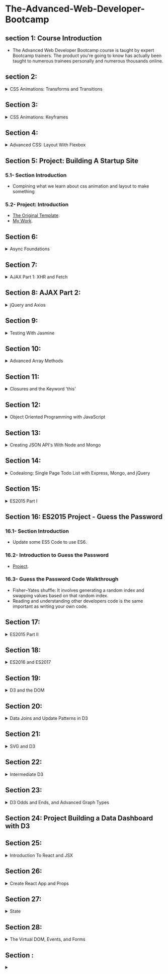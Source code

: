 # The-Advanced-Web-Developer-Bootcamp

## section 1: Course Introduction
- The Advanced Web Developer Bootcamp course is taught by expert Bootcamp trainers. The product you're going to know has actually been taught to numerous trainees personally and numerous thousands online.

## section 2:
<details>
  <summary>CSS Animations: Transforms and Transitions</summary>
  
  ### 2.1- Introduction To CSS Animations
  - Examples:
    - [species-in-pieces](http://species-in-pieces.com/#).
    - [waaark](https://waaark.com/).

  ### 2.2- Why Animations Matter
  - Getting things to move is easy, but planning how they should move is hard.
  ### 2.3- Intro To Pseudoclasses
  - [Pseudoclasses](https://developer.mozilla.org/en-US/docs/Web/CSS/Pseudo-classes).
  ### 2.4- Pseudo-Classes: Hover
  - Trigger by a user mousing over.
  - [Hover](https://developer.mozilla.org/en-US/docs/Web/CSS/:hover).
  ### 2.5- Pseudo-Classes: Focus
  - Triggers when an element receives focus.
  - Just for inputs.
  - [Focus](https://developer.mozilla.org/en-US/docs/Web/CSS/:focus).
  ### 2.6- Pseudo-Classes: Active
  - Triggers when an element is being activated by user.
  - By taping and hold on the element.
  - [ِActive](https://developer.mozilla.org/en-US/docs/Web/CSS/:active).
  ### 2.7- Quick Pseudoclasses Exercise
  - [Starter Code](https://codepen.io/Colt/pen/vJRddz?editors=1100).
  - [Quick Pseudoclasses Exercise](https://codepen.io/Mai_Abdulhamid/pen/YzGwwPJ?editors=1100).
  ### 2.8- Building An Animated Button
  - [Starter Code](https://codepen.io/Colt/pen/KqmRRz).
  - [Animated Button](https://codepen.io/Mai_Abdulhamid/pen/BaLjBBp).
  ### 2.9- Introduction to Transform
  - Transform: lets you move, warp, rotate and scale elements.
  - Syntax -> translate: function().
  - [MDN-Transform-Documentation](https://developer.mozilla.org/en-US/docs/Web/CSS/transform?v=control).
  ### 2.10- Transform: Translate
  - Move something around.
  - transform: translate( translateX, translateY ).
  - It usually happens when it's triggers. it's not usually happens when the page loads.
  - [Example](https://codepen.io/Colt/pen/GEmOjv?editors=1100).
  ### 2.11- Transform:Scale() and Transform-Origin
  - Alter the size of an element, increase the size or shrink down elements.
  - transform: scale(scaleX, scaleY).
  - Every aspect of the element scaled, like border , text, and so on.
  - [Transform-Origin](https://developer.mozilla.org/en-US/docs/Web/CSS/transform-origin): It takes the original origin which is the **middle** of the element, and scale it from there.
  - The default otigin is the center.
  ### 2.12- Transform: Rotate()
  - Rotate elements on the page.
  - transform: rotate(num deg).
  - if num is positive the rotation will be clockwise, if it negative the rotation will be counterclockwise.
  ```
    transform: rotate(45deg) scale(2px 3px); //To add more than one transform function.
  ```
  - [Angle Units](https://developer.mozilla.org/en-US/docs/Web/CSS/angle).
  ### 2.13- A Note on Vendor Prefixes
  - For the nonstandered properties that not all browsers implement.
  - [Vendor_Prefix MDN](https://developer.mozilla.org/en-US/docs/Glossary/Vendor_Prefix).
  - [Autoprefixer](https://autoprefixer.github.io/).

  ### 2.14- Transitions Basics
  - Transitions: Allows us to control animation speed when changing css properties.
  - Transitions Properties:
    - transition-delay
    - transition-duration
    - transition-property
    - transition-timing-function
  - [Transition MDN](https://developer.mozilla.org/en-US/docs/Web/CSS/transition).
  ### 2.15- Transition-Duration and Transition-Property
  - Transition-Duration: Specify how long should the transition last.
  - Transition-Property: Specify what properities should be transitioned.
  - [Example](https://codepen.io/Colt/pen/MoMNEw).
  ### 2.16- Transition-Timing-Function and Transition-Delay
  - Transition-Delay: Specify how long of a delay before the transition starts.
  - Transition-Timing-Function: what's the acceleration curve for the transition.
  - [Easings](https://easings.net/).
  - [Transition-Timing-Function](https://developer.mozilla.org/en-US/docs/Web/CSS/transition-timing-function).
  - [cubic-bezier](https://cubic-bezier.com).
  ### 2.17- Transition Shorthand
  - transition: property duration timing-function delay, 
                anotherProperty duration timing-function delay.
  - [Transition Shorthand MDN](https://developer.mozilla.org/en-US/docs/Web/CSS/transition).
  ### 2.18- CSS Animation Performance
  - What can be transitioned?
  - What should be transitioned?
  - [High-performance-animations](https://www.html5rocks.com/en/tutorials/speed/high-performance-animations/).
  ### 2.19- Building An Animated Gallery
  - [filter](https://developer.mozilla.org/en-US/docs/Web/CSS/filter). 
  - [Starter Code](https://codepen.io/Colt/pen/OjJbLo?editors=1100).
  - [Animated Gallery](https://codepen.io/Mai_Abdulhamid/pen/wvzMKZL?editors=1100).
  
</details>


## Section 3:
<details>
  <summary>CSS Animations: Keyframes</summary>
  
  ### 3.1- Introduction to Keyframes
  - Transitions allow us to animate a single state change.(Go from state A to state B).
  - Keyframes allow for much more complex multi-state animations.(Go from state A to state B to C to D ....etc.).
  - [@keyframes MDN](https://developer.mozilla.org/en-US/docs/Web/CSS/@keyframes).
  ### 3.2- Codealong: Animated Rainbow Flashing Text
  - step1 define keyframes.
  - step2 apply to the element.
  - [Ugly rainbowText Example :) ](https://codepen.io/Mai_Abdulhamid/pen/dypGXEe).
  ### 3.3- Other CSS Animation Properties
  - animation-iteration-count: Specifies how many times should it repeat.
  - animation-direction: Specifies whether an animation should play forward, backward, or alternate back and forth between playing the sequence forward and backward.
  - animation-fill-mode: Specifies how an animation should apply styles before and after the animation.
  - animation-play-state: Specifies whether the animation is palyed or paused.
  ### 3.4- Exercise: Rising and Setting Sun Animation
  - [Starter Code](https://codepen.io/Colt/pen/JyPWBE?editors=1100).
  ### 3.5- Exercise SOLUTION : Rising and Setting Sun Animation
  - [Sun Animation](https://codepen.io/Mai_Abdulhamid/pen/zYKrKyL?editors=1100).
  ### 3.6- CSS Animation Shorthand
  - [MDN](https://developer.mozilla.org/en-US/docs/Web/CSS/animation).
  ### 3.7- Building an Animated CSS Loading Icon
  - [Loading Icon](https://codepen.io/Mai_Abdulhamid/pen/oNzbWax).
  
</details>


## Section 4:
<details>
  <summary>Advanced CSS: Layout With Flexbox</summary>
  
  ### 4.1- Section Introduction
  - Building responsive pages with css.
  ### 4.2- Introduction To Flexbox
  - flexbox: It's a more efficient way to layout, align and distribute space among items in a container, even if their sizes is unknown.
  - flexbox container properties:
    - flex-direction
    - flex-wrap
    - justify-content
    - align-items
    - align-content
  - flexbox item properties:
    - order
    - flex
    - flex-grow
    - flex-shrink
    - justify-self
  - [A Complete Guide to Flexbox](https://css-tricks.com/snippets/css/a-guide-to-flexbox/).
  - [flexboxfroggy](http://flexboxfroggy.com/).
  ### 4.3- The Magic of Display: Flex
  - display: flex; -> this isn't a flexbox specific property, but by setting it to flex we setting the container to flex.
  - [Starter Code](https://codepen.io/Colt/pen/MvwVJe).
  ### 4.4- Important Flexbox Terminology
  - Some Terminologies :
  1. flex container -> the item which has the display: flex property.
  2. flex items ->  The elements inside flex container.
    - They behave different from the traditional items.
  3. Main Axis -> Goes from left to right(by default).
  4. Cross Axis -> perpendicular(goes from top to bottom).
  ### 4.5- Flex-Direction
  - Specifies how items are placed in the flex container, defines the **main axis** and its direction.
  - The default value is row.
  ### 4.6- Flex-Wrap
  - Specifies whether items are forced into a single line or can be wrapped into multiple lines.
  - The default value is nowrap.
  ### 4.7- Justify-Content
  - Specifies how space is distributed between items in flex container along the **Main Axis**.
  ### 4.8- Flexbox Sidebar Exercise
  - [Starter Code](https://codepen.io/Colt/pen/GvpNEE?editors=1100).
  ### 4.9- Flexbox Sidebar Exercise: SOLUTION
  - [SOLUTION](https://codepen.io/Mai_Abdulhamid/pen/oNzbJoa?editors=1100).
  ### 4.10- Align-Items
  - Specifies how space is distributed between **items** in flex container along the **Cross Axis**.
  - The default value is stretch.
  ### 4.11- Align-Content
  - Specifies how space is distributed between **Rows** in flex container along the **Cross Axis**.
  - The default value is stretch.
  ### 4.12- Building A Responsive Navbar CODEALONG
  - [Starter Code](https://codepen.io/Colt/pen/brVWXQ?editors=1100).
  - [Responsive Navbar CODEALONG](https://codepen.io/Mai_Abdulhamid/pen/PoGZgNg?editors=1100).
  ### 4.13- Align-Self
  - Allows you to override align-items on individual flex items.
  ### 4.14- Order
  - Specifies the order used to layout items in their flex container.
  - All items by default have order 0.
  - What matter is how items related to each others.
  ### 4.15- flex-basis
  - flex : Defines how a flex item will grow or shrink to fit the available space in a container.
  - flex is a shorhand to flex-grow, flex-shrink, flex-basis.
  - flex-basis: sort of like width but it isn't.
  - flex-basis: Specifies the ideal size of a flex item **before** it's placed into a flex container.
  - It's like width when you working with rows, and like height when you working with columns.
  - When a flex-basis is specified, the width of flex items is ignored.
  - [The Difference Between Width and Flex Basis](https://mastery.games/post/the-difference-between-width-and-flex-basis/).
  ### 4.16- flex-grow
  - Dictates how the **unused space** should be spread amongst flex items.
  - It's all about ratios.
  - [flex-grow article](https://css-tricks.com/flex-grow-is-weird/).
  ### 4.17- Flex-Shrink
  - Dictates how items should shrink when there isn't enough space in container.
  ### 4.18- Building a Polygon.com Widget
  - [Starer Code](https://codepen.io/Colt/pen/vJGJmV?editors=1100).
  - [Widget](https://codepen.io/Mai_Abdulhamid/pen/vYXLqjp?editors=1100).
  ### 4.19- Exercise: Holy Grail Layout
  - [Holy Grail wikibedia](https://en.wikipedia.org/wiki/Holy_grail_(web_design)).
  - [Starer Code](https://codepen.io/Colt/pen/mMPXEy?editors=1100).
  ### 4.20- Exercise: Holy Grail Layout SOLUTION
  - [SOLUTION](https://codepen.io/Mai_Abdulhamid/pen/qBabeWV?editors=1100).
  ### 4.21- Flexbox Browser Support
  - [Mixing Old and New for the Best Browser Support](https://css-tricks.com/using-flexbox/).
  
</details>


## Section 5: Project: Building A Startup Site
### 5.1- Section Introduction
- Compining what we learn about css animation and layout to make something
### 5.2- Project: Introduction
- [The Original Template](https://tutorialzine.com/2016/06/freebie-landing-page-template-with-flexbox).
- [My Work](https://github.com/MaiAbdulhamid/The-Advanced-Web-Developer-Bootcamp/tree/main/01%20Building%20A%20Startup%20Site).

## Section 6: 
<details>
  <summary>Async Foundations</summary>
  
  ### 6.1- Introduction
  - The goal is to build single page application using javascript.
  - [Understand definition of asynchronous event](https://stackoverflow.com/questions/4559032/easy-to-understand-definition-of-asynchronous-event).
  ### 6.2- Callback Functions
  - Callback Function: a function that is passed into another function as a parameter then invoked by that other function.
  - Higher Order Function: is a function that accept a callback as parameter.
  - What are callback function used for?
    - Advanced Array methods.
    - Browser Events.
    - Ajax requests.
    - React Development.
  - [Slides](http://webdev.slides.com/eschoppik/callbacks#/11).
  ### 6.3- Codealong: forEach
  - forEach: function that takes array and callback.
  - Implementation:
  ```
    function forEach(arr, callback){
      for(var i =0; i < arr.length; i++){
        callback(arr[i], i, arr)
      }
    }
    var strings = ["my", "name", "is", "mai"], 
        res = "";
    var callback = function(str, index, array){
      if(array.length -1 !== index){
        res += str + " ";
      }else{
        res += str + "!!"
      }
    }
    forEach(strings, callback)
    console.log(res)
  ```
  - [Slides](http://webdev.slides.com/eschoppik/mysql-99-108).
  ### 6.4- findIndex Exercise Intro
  - Returns the index of the first element in the array for which the callback returns a truthy value.  -1 is returned if the callback never returns a truthy value.
  - Similer to forEach but check for truthy value of callback.
  - [Slides](http://webdev.slides.com/eschoppik/mysql-99-108).
  ### 6.5- findIndex Solution
  - Implementation:
  ```
    function findIndex(arr, callback){
      for(var i =0; i < arr.length; i++){
        if(callback(arr[i], i, arr)){
          return i;
        }
      }
      return -1;
    }
    var numbers = [1, 2, 3, 4, 5, 6];
    function callback(num, index, array){
      return num % 2 === 0
    }
    console.log(findIndex(numbers, callback))
  ```
  ### 6.6- The Stack And The Heap
  - Stack is: 
    - An ordered data structure
    - Keeps track of function invocations
    - Part of the JavaScript runtime (you don't access it directly).
  - When main Function is called, javascript runtime takes it to stack.
  - If the function has callback function runtime add it to stack.
  - Once it done executed runtime takes it out of the stack(pop out).
  - Stack Frame -> has information of :
    - The function that was invoked
    - The parameters that were passed to the function
    - Current line number
  - Stack processed from top to bottom, we can't take things out of the middle because of function in the middle could be waiting for some result.
  - Heap: An area in memory where the your data is stored.
  - [Slides](http://webdev.slides.com/eschoppik/mysql-99-108-17).
  ### 6.7- The Stack: An Example
  - Every function invocation adds to the stack.
  - [Slides](http://webdev.slides.com/eschoppik/mysql-107-16-22).
  ### 6.8- setTimeout and setInterval
  - setTimeout: A function that asynchronously invokes a callback after a delay in milliseconds(Delay callback).
  - clearTimeout -> Cansling timeout.
  - setInterval: A function that continually invokes a callback after every X milliseconds, where X is provided to setInterval(Repeat callback).
  - clearInterval -> Cansling iterval.
  - [Slides](http://webdev.slides.com/eschoppik/mysql-99-108-17-23).
  - Hint: The returned timerId is a positive integer value which identifies the timer created by the call to setTimeout();
  ### 6.9- Exercise: countDown Function
  - Your goal is to Implement a function called countDown that accepts a time in seconds. The function will print the time remain to the console every second. Instead of printing 0, the function should print "Ring Ring Ring!!!".
  ### 6.10- countDown Exercise Solution
  ```
    function countDown(time){
      var count = setInterval(function(){
        time--;
            if(time > 0){
                console.log(time)
            }else{
              console.log("Ring Ring Ring!!!")
              clearInterval(count)
            }
      }, 1000)
    }
    countDown(2)
  ```
  ### 6.11- The Event Loop And The Queue
  - The Queue: An ordered list of functions waiting to be placed on the stack (First in first out).
  - The Event Loop: Functionality in the JavaScript runtime that checks the queue when the stack is empty, If the stack is empty, the front of the queue is placed in the stack.
  - untill the delay is == 0, it's not run immediatlery, it runs after the stack is empty.
  - callback placed into the queue.
  - Single Threaded: Code execution is linear.  Code that is running cannot be interrupted by something else going on in the program.
  - JavaScript is **Single Threaded**.
  - [Slides](http://webdev.slides.com/eschoppik/mysql-107-16-18).
  ### 6.12- Promise Basics
  - Promise: A promise is an object that represents a task that will be completed in the future.
  - promise.then(callback) -> when there is no error.
  - promise.catch(callback) -> when there is error.
  - [Slides](http://webdev.slides.com/eschoppik/mysql-99-108-17-19).
  ### 6.13- Promise Chaining
  - Disadvantages of Nested Callbacks:
    - The code is hard to read.
    - Logic is difficult to reason about.
    - The code is not modular.
  - The values return in the previous .then() callback will be passed into next .then() callback as a parameter.
  - [Slides](http://webdev.slides.com/eschoppik/mysql-107-16-18-24).
  
</details>

## Section 7:
<details>
  <summary>AJAX Part 1: XHR and Fetch</summary>
  
  ### 7.1- Intro to AJAX
  - AJAX: stands for Asynchronous Javascript And XML.
  - It is an approach to web development(a concept to build a websie).
  - With AJAX websites can send and request data from a server in the background without disturbing the current page(single page application).
  ### 7.2- What's the deal with JSON and XML?
  - API don't response with HTML. API response with pure data not structure.
  - They use more efficient data formas from server to website like Json and XML.
  - XML -> Extended Markup landuage.
  - XML is syntactically similer to HTMl, but it doesn't descripe presentation like HTML does.
  - JSON -> js object notation.
  - almost like js objects.
  - JSON is more popular bacause it works so well with js.
  - AJAJ ->  Asynchronous Javascript And JSON. :")
  ### 7.3- Making Our First Request with XMLHTTPRequest
  - XMLHTTPRequest -> XMR.
  - [XMLHTTPRequest MDN](https://developer.mozilla.org/en-US/docs/Web/API/XMLHttpRequest).
  - [onreadystatechange MDN](https://developer.mozilla.org/en-US/docs/Web/API/XMLHttpRequest/onreadystatechange).
  - [Example](https://codepen.io/Mai_Abdulhamid/pen/abmNGjq?editors=0010).
  ### 7.4- AJAX Workflow: Building The Random Image App
  - [starter Code](https://codepen.io/Colt/pen/MvbLdo).
  - [Random Image App](https://codepen.io/Mai_Abdulhamid/pen/rNMeKbP?editors=1011).
  ### 7.5- Bitcoin Price Exercise
  - [starter Code](https://codepen.io/Colt/pen/PKjOdg).
  - [coindesk API](https://www.coindesk.com/coindesk-api).
  ### 7.6- Bitcoin Price Exercise Solution
  - [Solution](https://codepen.io/Mai_Abdulhamid/pen/qBaZMWj?editors=1011).
  ### 7.7- Fetch Introduction
  - XHR problems ->
    - sytax is ugly.
    - 16 years old.
    - No streaming data.
  - Fetch is update of XHR.
  - [Streams Data Demo](https://domenic.github.io/streams-demo/).
  - response.json() -> returns a promise.
  ### 7.8- Fetch Options
  - [Fetch Example with options](https://codepen.io/Colt/pen/PKOpMY?editors=0010).
  - [fetch MDN](https://developer.mozilla.org/en-US/docs/Web/API/WindowOrWorkerGlobalScope/fetch).
  ### 7.9- Fetch Error Handling
  - .catch() -> will run if there is a problem with the request itself or the internet.
  - use request.ok build in property.
  - throw Error("Error Message").
  - [Fetch Error Handling](https://codepen.io/Colt/pen/prWBLb?editors=0011).
  ### 7.10- Fetch Random User Profile Exercise
  - [starter Code](https://codepen.io/Colt/pen/QMqoZo?editors=1010).
  - [randomuser API](https://randomuser.me/api/).
  ### 7.11- Fetch Random User Profile Exercise Solution
  - [082 Random-User-API-Endpoint](https://randomuser.me/api/).
  - [Solution](https://codepen.io/Mai_Abdulhamid/pen/dypMQdv?editors=1011).
  ### 7.12- The Problem With Fetch
  - The problem with fetch is Browser Compatability(support).

  
</details>

## Section 8: AJAX Part 2:
<details>
  <summary>jQuery and Axios</summary>
  
  ### 8.1- jQuery AJAX Introduction
  - write less than pure js.
  - [jQuery CDN](https://code.jquery.com/).
  - [Starter Code](https://codepen.io/Colt/pen/eEymav).
  ### 8.2- jQuery $.ajax Method
  - Creates HMLHttpRequest under the hood.
  - [jQuery.ajax Docs](http://api.jquery.com/jQuery.ajax/).
  - [baconipsum API](https://baconipsum.com/api/?type=meat-and-filler).
  - [Example](https://codepen.io/Colt/pen/brYLvg?editors=1011).
  ### 8.3- Digging In The jQuery Sourcecode
  - [jQuery Sourcecode](https://github.com/jquery/jquery/blob/731c501155ef139f53029c0e58409b80f0af3a0c/src/ajax/xhr.js).
  ### 8.4- jQuery AJAX Shorthand Methods
  - [Codepen](https://codepen.io/Colt/pen/braVVr?editors=1010).
  - [get()](https://api.jquery.com/jQuery.get/).
  - [getJSON()](https://api.jquery.com/jQuery.getJSON/) //The most common use case.
  - [post()](https://api.jquery.com/jQuery.post/).
  ### 8.5- jQuery Random Cats API Exercise
  - Add Random img to the dom using jquery.
  - [attr Docs](https://api.jquery.com/attr/).
  ### 8.6- jQuery Random Cats Exercise SOLUTION
  - [SOLUTION](https://codepen.io/Mai_Abdulhamid/pen/gOwrJEL?editors=1011).
  ### 8.7- Axios Intro
  - Axios -> a lightweight Http request library.
  - if you want only to include httpRequest without extra jQuery methods.
  - [Axios Docs](https://github.com/mzabriskie/axios).
  - [API endpoint](https://opentdb.com/api.php?amount=1).
  - [Example](https://codepen.io/Colt/pen/rzpLqE).
  ### 8.8- Axios Error Handling
  - [Error Handling](https://codepen.io/Colt/pen/qXpNGN?editors=1010)
  ### 8.9- Ron Swanson Exercise
  - [Starter Code](https://codepen.io/Colt/pen/zdpKKq?editors=1010).
  ### 8.10- Ron Swanson Exercise Solution
  - [Solution](https://codepen.io/Mai_Abdulhamid/pen/LYRNKLN?editors=1011).
  
</details>


## Section 9:
<details>
  <summary>Testing With Jasmine</summary>
  
  ### 9.1- Section Introduction
  - If you want to become a professional developer regardless front-end, backend or fullstack you need to understand how to write your own tests.
  ### 9.2- Writing Tests in the Browser
  - Jasmine A framework to write tests.
  - [jasmine.github](https://jasmine.github.io/index.html).
  - [Slides](http://webdev.slides.com/eschoppik/testing-with-jasmine#/3/0/1).
  ### 9.3- Jasmine Syntax and Matchers
  - Essential keywords:
    - describe() -> use to organize tests, describe something.
    - it() inside describe function, describe in more detail.
    - Each it function corresponding to a test and also calles a spec.
    - expect() -> inside it function.
    - where we make expectations or assertions about the functionality we are testing
    - returns an object which we ca attach other methods to.
    - These methods we attach onto the result of the expect function are called **[Matchers](https://jasmine.github.io/api/2.7/matchers.html)**.
    - toBe() -> uses the === operator and compares the result of the expect function with the value we passed in.
    - not.toBe() -> Any matcher can evaluate to a negative assertion by chaining the call to expect with a not before calling the matcher.
    - toBeCloseTo() -> compare two values and accepts a second parameter to precision.
  ### 9.4- Writing Better tests with Hooks
  - beforeEach(callback), afterEach(callback) -> to add a block of repetitive code that you would need to execute every time you start executing each spec.
  - beforeEach(callback) run before each "it" callback.
  - afterEach(callback) run after each "it" callback - useful for teardown.
  - [Global](https://jasmine.github.io/api/2.7/global.html#)
  ### 9.5- Spies
  - **Mocking**: concept in unit testing, it is a fixed object that poses as a function without having to go through the overhead of creating the real object.
  - We strive to isolate specific functionality behaves under a variety of circumstances.
  - when you create a Mock object it creates a fake object that takes the place of the real object.
  - in jasmine Mocks are reffered to as spies.
  - spy is usefull when you want to see how many times the function is called, what arguments a function is called with, and what the function returns.
  - [Spying on JavaScript methods using Jasmine](https://rollout.io/blog/jasmine-spyon/).
  - [Docs](https://jasmine.github.io/2.0/introduction.html#section-Spies).
  ### 9.6- Clocks
  - It is installed by invoking jasmine.clock().install()
  - setTimeout, setInterval.
  - async code: it take an optional single argument (commonly called 'done') that should be called when the async work is complete.
  - [Docs](https://jasmine.github.io/2.0/introduction.html#section-Asynchronous_Support).
  ### 9.7- TDD and BDD
  - Some different ways to test our code.
  - TDD - Test Driven Development -> the idea of TDD is that you write your test before you write your application code.
  - BDD - Behavior Driven Development -> the idea of BDD is actually a subset of TDD, we describe the behavior of functionality and not just what what we expect the result to be.
  ### 9.8- Different Types of Tests
  - unit tests are written for the purpose of providing that the parts of your application bahave as expected before they are put together.
  - Application may fail when this units are combined, that leads to Integration tests.
  - Integration tests: is meant to test the Integration of our units or larger parts of our application.
  - Acceptance tests: involves performing tests on the full system which could be using your application on the browser or on device to see whether the appliction functionality satisfies a specification provided.
  - The pupose of Acceptance tests is to evaluate the entire business or system requiremnets.
  - Stress tests: the idea of it is to determine how effective your application can be under unfavorable conditions.
  
</details>

## Section 10:
<details>
  <summary>Advanced Array Methods</summary>
  
  ### 10.1- Section Introduction
  - Foundation for functional programming.
  - Reenforcement of more challenging JavaScript concepts.
  - Foundation for declarative programming.
  - Used everywhere in modern libraries and frameworks.
  - Write cleaner and more concise code.
  - [Slides](http://webdev.slides.com/eschoppik/advanced-array-methods).
  ### 10.2- forEach
  - forEach ALWAYS returns undefined.
  - implementation:
  ```
  function forEach(array, callback){
      for(var i = 0; i < array.length; i++){
          callback(array[i], i, array);
      }
  }
  ```
  ### 10.3- Exercise: forEach
  - create function doubleValues()
  - onlyEvenValues()
  - showFirstAndLast()
  - addKeyAndValue()
  - vowelCount()
  ### 10.- Exercise SOLUTION: forEach
  - [SOLUTION](https://github.com/rithmschool/udemy_course_exercises/blob/solutions/advanced-array-methods/forEach/forEach-exercises.js).
  ### 10.4- map
  - map ALWAYS returns a new array of the SAME length as the array it's invoked on.
  - implementation:
  ```
  function map(array, callback){
      var newArr = [];
      for(var i = 0; i < array.length; i++){
          newArr.push(callback(array[i], i, array));
      }
      return newArr;
  }
  ```
  ### 10.5- Exercise: Map
  - doubleValues()
  - valTimesIndex()
  - extractValue(arr, key)
  - extractFullName()
  ### 10.6- Exercise SOLUTION: Map
  - [SOLUTION](https://github.com/rithmschool/udemy_course_exercises/blob/solutions/advanced-array-methods/map/map-exercises.js).
  ### 10.7- Filter
  - The result of the callback will ALWAYS be a boolean.
  - It returns an array.
  - implementation:
  ```
  function filter(array, callback){
      var newArr = [];
      for(var i = 0; i < array.length; i++){
          if(callback(array[i], i, array)){
              newArr.push(array[i]);
          }
      }
      return newArr;
  }
  ```
  ### 10.8- Exercise: Filter
  - filterByValue()
  - find()
  - findInObj()
  - removeVowels(arr, key)
  - doubleOddNumbers()
  ### 10.9- Exercise SOLUTION: Filter
  - [SOLUTION](https://github.com/rithmschool/udemy_course_exercises/blob/solutions/advanced-array-methods/filter/filter-exercises.js).
  ### 10.10- Some
  - The idea is if some of the values passed of the callback return true the entire function returns true.
  - The result of the callback will ALWAYS be a boolean.
  - implementation:
  ```
    function some(arr, callback){
      for(var i=0; i < arr.length; i++){
        if(callback(arr[i], i, arr)){
          return true;
        }
      }
      return false;
    }
  ```
  ### 10.11- Every
  - The idea is if in order to every to return true every single value we iterate over has to return true to the callback function.
  - The result of the callback will ALWAYS be a boolean.
  - implementation:
  ```
    function some(arr, callback){
      for(var i=0; i < arr.length; i++){
        if(callback(arr[i], i, arr) === false){
          return false;
        }
      }
      return true;
    }
  ```
  ### 10.12- Exercise: Some and Every
  - hasOddNumber()
  - hasAZero()
  - hasOnlyOddNumbers(arr, key)
  - hasNoDuplicates()
  - hasCertainKey()
  - hasCertainValue()
  ### 10.13- Exercise SOLUTION: Some and Every
  - [SOLUTION](https://github.com/rithmschool/udemy_course_exercises/blob/solutions/advanced-array-methods/some-every/some-every-exercises.js).
  ### 10.- Reduce
  - The idea is that we can take an array and turn it into another data strucure.
  - Whatever is returned from the callback function, becomes the new value of the accumulator!
  ### 10.14- Reduce Continued
  - To change the data structure of an array we pass that data structure as the second parameter to the reduce function.
  - One of the way to check if the key is exsits in an object is to use if in condition.
  ### 10.15- Exercise: Reduce
  - extractValue()
  - vowelCount(str)
  - addKeyAndValue(arr, key, value)
  - addKeyAndValue(arr, key, value)
  - partition(arr, callback)
  ### 10.16- Exercise SOLUTION: Reduce
  - [SOLUTION](https://github.com/rithmschool/udemy_course_exercises/blob/solutions/advanced-array-methods/reduce/reduce-exercises.js).
  ### 10.17- Array Methods Recap
  - forEach iterates over an array, runs a callback on each value and returns undefined.
  - map creates a new array, runs a callback on each value and pushes the result of each callback in the new array.
  - filter creates a new array, runs a callback on each value and if the result of the callback returns true, that value is added to the new array.
  - some iterates through an array and runs a callback on each value, if the callback for at least one value returns true, some returns true, otherwise false.
  - every iterates through an array and runs a callback on each value, if the callback at any time returns false, every returns false.
  - reduce returns an accumulated value which is determined by the result of what is returned to each callback.
  
</details>


## Section 11:
<details>
  <summary>Closures and the Keyword 'this'</summary>
  
  ### 11.1- Section Introduction
  - [slides](http://webdev.slides.com/eschoppik/closures-and-the-keyword-this#/).
  ### 11.2- Introduction to Closures
  - A closure only exists when an inner function makes use of variables defined from an outer function that has returned. If the inner function does not make use of any of the external variables all we have is a nested function.
  - Inner functions don't remember everthing from the outer function, only remember the variables that they need.
  ### 11.3- Using Closures in the Wild
  - The most common use cases is to create a concept of private variables.
  - private variables: Can only be accessed in a certain scope and not modified from an external scope.
  - To be completely private there is Immutability concept.
  - The idea of Immutability: means that we can't change the value of something.
  - To create that idea we return a copy of the array not the actual array.
  ### 11.4- Exercise: Closures
  - specialMultiply(a,b)
  - guessingGame(amount)
  ### 11.5- Exercise SOLUTION: Closures
  - [SOLUTION](https://github.com/rithmschool/udemy_course_exercises/blob/solutions/closures-and-keyword-this/closures/closures-exercises.js).
  ### 11.6- Closures Recap
  - Not all programming languages support closures, this something js specifically supports.
  ### 11.7- Introduction to the Keyword 'this'
  - In js everytime that a function is run two special keywords are given to that function, arguments keyword and this keyword.
  - Can be determined using four rules (global, object/implicit, explicit, new).
  - **1. Global Context**: When 'this' is not inside of a declared object.
  - It refers to the global object which in the browser is window object.
  - Every variable you declare in the global scope is actually attached to the window object.
  ```
    console.log(this); // window
  ```
  ### 11.8- 'this' with Functions and "use strict"
  - Anything we attach onto the global object becomes a global variable which means we can use it outside of this function.
  - To get access to the variable inside function we omitting the var keyword inside of our function "Bad practice".
  - Best practice is to declare all of our variables at the top of our code even if they don't have a value and then assign those values at a later time.
  - In ES5 there is use strict mode, when we enable this the value of this keyword inside the function is undefined.
  - This means when we try to attach properities onto the keyword this when strict mode we get a type error.
  ### 11.9- Object/Implicit Binding
  - **2. Implicit/Object**: When the keyword 'this' IS inside of a declared object.
  - The value of keyword this will be always be the closest parent object.
  ```
  var person = {
      firstName: "Elie",
      determineContext: this;
  }
  person.determineContext; // window
  ```
  - A keyword 'this' is defined when a function is run! There is not a function being run here to create a new value of the keyword 'this' so the value of 'this' is still the window!
  ### 11.10- Explicit Binding
  - **3. Explicit Binding**: Can change the value of the keyword "this".
  - Whenever you see the call, apply, and bind methods you can easily determine what the value of the keyword this will be, because you get to set it as the first to each of these functions.
  - These three methods can only be invoked by functions. Call, apply and bind are methods that can only be invoked by functions not by other data types.
  ### 11.11- Call
  - func.call(object).
  - there is another use case for Call method is convert an array-like-object into an array.
  - **Array-Like Objects**: Some objects in JavaScript look like an array, but they aren’t one. That usually means that they have indexed access and a length property, but none of the array methods. Examples include the special variable arguments, DOM node lists, and strings.
  - slice method can also be called to convert Array-like objects/collections to a new Array. You just bind the method to the object. but instead of the target of slice (the keyword this) being that array, let's set the target of the keyword `this` to be our divs array-like-object.
  ```
  var divsArray = [].slice.call(divs);
  // you might also see this as Array.prototype.slice.call(divs) 
  // they do the same thing
  ```
  ### 11.12- Apply
  - The only diffrence between call and apply is when we have arguments to the function that we're using call or apply on.
  - with call aguments are passed as separetd comma values, with apply arguments are passed as values in an array.
  - When a function does not accept an array, apply will spread out values in an array for us!
  ```
    var nums = [5,7,1,4,2];
    Math.max(nums); // NaN
    Math.max.apply(this, nums); // 7
  ```
  ### 11.13- Bind
  - The parameters work like call, but bind returns a function with the context of 'this' bound already.
  - One common use case is when we don't know all of the arguments that will be passed to a function, that means we don't want to invoke the function right away, we call this Partiol application.
  - **Partiol application**: takes some of args now and all of rest args later.
  - Another common use case of bind() is to set the context of the keyword this for a function that will be called at a later point of time.
  - Commonly it happens when dealing with asynchronous code.
  - setTimeout is an example of a asynchronous code.
  ### 11.14- Bind Continued
  - Since the setTimeout is called at a later point of time, the keyword "this" doesn't refer to the parent object, it actually refers to the global object.
  - call and apply invoke a function right away and doing thet would defeat the purpose of setTimeout.
  - So using bind comes with asynchronous code.
  ### 11.15- Exercise: Call, Apply, and Bind
  - arrayFrom(arrayLikeObject)
  - sumEvenArguments()
  - invokeMax(fn, num)
  - once(fn, thisArg)
  - flip(fn, thisArg)
  - bind(fn, thisArg)
  ### 11.16- Exercise SOLUTIONS: Call, Apply, Bind
  - [SOLUTIONS](https://github.com/rithmschool/udemy_course_exercises/blob/solutions/closures-and-keyword-this/call-apply-bind/call-apply-bind-exercises.js).
  ### 11.17- The 'new' Keyword and section recap
  - **4. The 'new' keyword**: We can set the context of the keyword 'this' using the 'new' keyword.
  - when the new keyword is used a new object is created.
  - new keyword is used with a function and inside of the function definition, the keyword 'this' will refer to the object that is created.
  - when new is used an Implicit return this is added tothe function which uses it.
  
</details>


## Section 12:
<details>
  <summary>Object Oriented Programming with JavaScript</summary>
  
  ### 12.1- Introduction to Object Oriented Programming with JavaScript
  - Object Oriented Programming: it's a programming model based around the idea of objects and blueprints which create object.
  - we call this blueprints classes and the objects that we create from our classes are traditionally called instances.
  - Instead of making an infinite number of different objects, we can create a function to construct these similar objects.
  - we call these kinds of functions "constructor" functions.
  - [Slides](http://webdev.slides.com/eschoppik/oop-in-javascript#/).
  ### 12.2- The 'new' Keyword
  - It first creates an empty object.
  - It then sets the keyword 'this' to be that empty object.
  - It adds the line 'return this' to the end of the function, which follows it.
  - It adds a property onto the empty object called "__proto__", which links the prototype property on the constructor function to the empty object (common called Dunder proto).
  ### 12.3- Refactoring with Multiple Constructors
  - We can avoid duplication in multiple constructor functions by using call or apply.
  ```
    function Car(make, model, year){
        this.make = make;
        this.model = model;
        this.year = year;
        this.numWheels = 4;
    }
    function Motorcycle(){ // we don't need to even pass in parameters!
        // even better using apply with arguments
        Car.apply(this, arguments);
        this.numWheels = 2;
    }
  ```
  ### 12.4- Exercise: Constructor Functions
  - - [Exercise](https://github.com/rithmschool/udemy_course_exercises/blob/solutions/object-oriented-programming/constructors/constructors-exercises.js).
  ### 12.5- Exercise SOLUTION: Constructor Functions
  ```
  function Parent(firstName, lastName, favoriteColor, favoriteFood){
      this.firstName = firstName;
      this.lastName = lastName;
      this.favoriteColor = favoriteColor;
      this.favoriteFood = favoriteFood;
      this.multiplyFavoriteNumber = function(num){
        return num * this.favoriteNumber;
      }
  }

  function Child(firstName, lastName, favoriteColor, favoriteFood){ 
      Parent.apply(this, arguments)
  }
  ```
  ### 12.6- Introduction to Prototypes
  - Every single function has a properity in it called prototype, which is an object.
  - The prototype object has a property on it called "constructor", which points back to the constructor function.
  ```
    Person.prototype.constructor === Person; // true
  ```
  - since we create object from constructor function using new keyword this prototype property added to these objects, and can be accessed be Dunder property(__proto__).
  ```
  object.__proto__ === Person.prototype; // true
  ```
  ### 12.7- The Prototype Chain
  - Prototype is an object wich has properities and methods placed on it.
  - These methods and properities are shared and accessable by any other object that is created from the constructor function when the new keyword is used.
  - objects created by the same constructor have a shared prototype,.
  ### 12.8- Adding Methods to the Prototype
  - Every time we make an object using the new keyword we have to redefine the sayHi function!.
  - every time we create new object the functions in constructor are redefined.
  - To define once we add functions to the prototype properity not to constructot.
  ```
  function Vehicle(make, model, year){
      this.make = make;
      this.model = model
      this.year = year
      this.isRunning = false
  }
  Vehicle.prototype.turnOn = function (){
      return this.isRunning = true
  }
  ```
  ### 12.9- Exercise SOLUTIONS: Prototypes
  - [Exercise and Solutions](https://github.com/rithmschool/udemy_course_exercises/blob/solutions/object-oriented-programming/prototypes/prototypes-exercises.js).
  ### 12.10- Prototypal Inheritance
  - The passing of methods and properties from one class to another.
  - Inheritance should only affect the chid not the parnt.
  - in js, passing prototype properity from one constructor to another.
  - we can't just assign one object to another because it just create a refrence.
  - Object.create: Creates a brand new function and accepts as its first parameter, what the prototype object should be for the newly created object.
  - new keyword will do almost the same thing, but add additional unnecessary properties on the prototype object (since it is creating an object with undefined properties just for the prototype), So we use Object.create.
  - Reset the constructor property to the child constructor.
  ### 12.11- Exercise SOLUTIONS: Inheritance
  - [Exercise and Solution](https://github.com/rithmschool/udemy_course_exercises/blob/solutions/object-oriented-programming/inheritance/inheritance-exercises.js).
  
</details>

## Section 13:
<details>
  <summary>Creating JSON API's With Node and Mongo</summary>
  
  ### 13.1- Preparing For React
  - The main goal is Preparing For React.
  ### 13.2- Installing NodeJS
  - using cloud9 IDE environment.
  ### 13.3- Creating Our Initial Express Application
  - cmd:
    - mkdir appFolder //make app directory
    - cd appFolder //change directory to appFolder
    - npm init //create package.json file.
    - npm install express //to install express.
    - touch index.js //main file witch server stat with.
    - node index.js //To run app into the server.
  - require express at index.js.
  - make the first get request to root route '/'.
  - to get port in cloud9 -> process.env.PORT.
  ```
    const express = require('express');
    const app     = express();
    const port    = process.env.PORT || 3000;

    app.get('/', function(req, res){
        res.send("Hello World!")
    })

    //Listen to port
    app.listen(3000, function(){
        console.log('App is Running on port 3000');
    })
  ```
  ### 13.4- Responding With JSON
  - In Express .send() is dynamic depends on the content we passed in.
  - res.send(string) -> as html.
  - res.send(object) -> as Json.
  - in json case there is req.json() method wich sends as json.
  - in fact .send() has .json() inside it.
  - use project url at postman GET request to show the type of data in headers.
  ### 13.5- Installing Mongo
  - $ sudo apt-get install mongodb-org
  - $ mkdir data
  - $ echo 'mongod --bind_ip=$IP --dbpath=data --nojournal --rest "$@"' > mongod
  - $ chmod a+x mongod
  - $ cd ~ 
  - $ ./mongod //start mongodb
  - $ npm install mongoose //conect mongo with express app.
  - [github setting_up_mongodb](https://github.com/c9/docs.c9.io/blob/master/src/persistence/setting_up_mongodb.md).
  ### 13.6- Defining Our Schema
  - make modelsfolder, inside it make index.js and todo.js.
  - inside models/index.js
  ```
  const mongoose = require('mongoose')
  mongoose.set('debug', true)
  mongoose.connect('mongodb://localhost:27017/tododb') //db url
  mongoose.Promise = Promise;

  module.exports.Todo = require('./todo')
  ```
  - inside todo define todo schema
  ```
  const mongoose = require('mongoose')
  todoSchema = new mongoose.Schema({
      name: {
          type: String,
          required: "Name can't be blank!"
      },
      completed: {
          type: Boolean,
          default: false
      },
      created_date: {
          type: Date,
          default: Date.now
      }
  });

  const Todo = mongoose.model('Todo', todoSchema);

  module.exports = Todo
  ```
  ### 13.7- Defining The Index Route
  - [Routing](https://expressjs.com/en/guide/routing.html).
  - make routes folder, inside it make todo.js.
  - inside routes/todo.js:
  ```
  var express = require('express');
  var router  = express.Router();
  var db      = require('../models')
  router.get('/', function(req, res){
      db.Todo.find()
      .then(function(todos){
          res.json(todos)
      })
      .catch(function(error){
          res.send(error)
      })
  })
  module.exports = router
  ```
  - require routes/todo.js at main index.js.
  ### 13.8- Defining The Create Route
  - inside routes/todo.js: make post router request.
  - $ npm install body-parser
  ### 13.9- Defining The Show Route
  - Retrive todos /:todoID.
  - Use req.params.todoID to retrive specific item data by id.
  ```
  router.get('/:todoId', function(req, res){
      db.Todo.findById(req.params.todoId)
      .then(function(todo){
          res.send(todo)
      })
      .catch(function(error){
          res.send(error)
      })
  })
  ```
  ### 13.10- Defining the Update Route
  - using put request.
  - findOneAndUpdate(howToFind, thePartThatweUpdated, toResponseWithTheNewData)
  ```
  router.put('/:todoId', function(req, res){
    db.Todo.findOneAndUpdate({_id: req.params.todoId}, req.body, {new: true})
    .then(function(updatedTodo){
      res.send(updatedTodo)
    })
    .catch(function(error){
      res.send(error)
    })
  })
  ```
  ### 13.11- Defining the Delete Route
  - using delete request.
  - remove(deleteUsingSomething)
  ```
  router.delete('/:todoId', function(req, res){
    db.Todo.remove({_id: req.params.todoId})
    .then(function(){
      res.json({message: "Todo is Deleted"})
    })
    .catch(function(error){
      res.send(error)
    })
  })
  ```
  ### 13.12- Refactoring Our API
  - move our logic code into a separate helper.
  - [exports VS module.exports](https://www.hacksparrow.com/nodejs/exports-vs-module-exports.html).
  - make helpers folder and inside it make todo file.
  - inside helpers/todo we separate logic functions and exports it to use at router.js.
  
</details>


## Section 14:
<details>
  <summary>Codealong: Single Page Todo List with Express, Mongo, and jQuery</summary>
  
  ### 14.1- Introducing Our Single Page App
  - Todo app using AJAX with jQuery.
  ### 14.2- Serving Static Files and Nodemon
  - Make views directory, and make file index.html.
  - inside main indx.js use express to view html files:
  ```
  app.use(express.static(__dirname + '/views'))

  app.get('/', function(req, res) {
    res.sendFile('index.html')
  })
  ```
  - make public folder to css files.
  ```
  app.use(express.static(__dirname + '/public'))
  ```
  - make app.js file inside public folder.
  - Now everything inside views ans public directoties are served as static file.
  - $ npm install nodemon -> restart server automaticly.
  ### 14.3- Adding jQuery and The Starter CSS
  - use jQuery CDN.
  - Add starter files.
  ### 14.4- Writing The Initial AJAX Call
  - in app.js file adding AJAX code:
  ```
  $(document).ready(function () {
    $.getJSON("/api/todos").then(addTodos);

    function addTodos(todos) {
      todos.forEach((todo) => {
        let newTask = $('<li class="task" >' + todo.name + '</li>')
        let list = $('.list');
        list.append(newTask)
      });
    }
  });
  ```
  ### 14.5- Displaying Our Todos Correctly
  - Conditionly add class done if the todo is completed inside forEach:
  ```
      if(todo.completed){
        newTask.addClass('done')
      }
  ```
  ### 14.6- Connecting the Form to our API
  - Checking if hit the enter key, if done take the data and send new request to send data.
  - add eventListener.
  - make post request.
  - make appendTodo function to append the new todo added.
  - clear input val after pressing enter.
  ```
    $('#todoInput').keypress(function(e){
      if(e.which === 13){ //Enter key
        createTodo();
      }
    });
    function appendTodo(todo){
      let tasks = $('<li class="task" >' + todo.name + '</li>')
      let list = $('.list');
      list.append(tasks);
      if(todo.completed){
        tasks.addClass('done')
      }
    }
    function addTodos(todos) {
      todos.forEach((todo) => {
        appendTodo(todo)
      });
    }
    function createTodo(){
      let newTask = $('#todoInput').val();
      console.log(newTask);
      $.post("/api/todos", {name: newTask})
      .then(function(newTodo){
        $('#todoInput').val('')
        appendTodo(newTodo)
      })
      .catch(function(error){
        console.log(error);
      })
    }
  ```
  ### 14.7- Making the Delete Button Work
  - when page loads span not exist, so we can't target span to listen to click event when delete.
  - instead, we target list which exists in page, and specify span.
  - Delete from the dom and from db.
  - send id when todo is added using hidden attr function data('arrt', value).
  ```
  $('.list').on('click','span' ,function(){
    deleteTodo($(this).parent())
  })
  function appendTodo(todo){
    tasks.data('id', todo._id) //add this line to the existed code
  }
  function deleteTodo(todo){
    let todoId = todo.data('id')
    let url    = '/api/todos/'+ todoId
    $.ajax({
      method: 'DELETE',
      url: url
    }).then(function(res){
      todo.remove();
    }).catch(function(err){
      console.log(err);
    })
  }
  ```
  ### 14.8- Toggling Todo Completion
  - add click listener to li(the same way we add to span).
  - To make clicking on li not affect on the span, use stopPropagation() before calling delete method.
  - event.stopPropagation(): preventing any parent event handlers from being executed.
  - add another hidden attr with the value of completed from db.
  - make variable to hidden attr, and to data that will be sent.
  - after making the put request: 
    - toggleClass done.
    - change the value of hidden attr.
  ```
    $('.list').on('click','li' ,function(){
      updateTodo($(this))
    })
    function updateTodo(todo){
      console.log(todo.data('completed'));
      let url         = '/api/todos/' + todo.data('id')
      let isCompleted = !todo.data('completed')
      let data        = {completed: isCompleted}
      $.ajax({
        method: 'PUT',
        url: url,
        data: data
      })
      .then(function(updatedTodo){
        todo.toggleClass('done');
        todo.data('completed', isCompleted)
      })
    }
    //added to the rest of the code
    $('.list').on('click','span' ,function(e){
      e.stopPropagation();
    })
    function appendTodo(todo){
      tasks.data('completed', todo.completed)
    }
  ```
  
</details>


## Section 15:
<details>
  <summary>ES2015 Part I</summary>
  
  ### 15.1- Introduction to ES2015
  - ES stands for ECMAScript
  - ES2015 – is the latest finalized specification of the language.
  - [History Topic](https://dev.to/skaytech/history-of-ecma-es5-es6-beyond-lpe).
  - [Slides](http://webdev.slides.com/eschoppik/es2015).
  ### 15.2- Const
  - alternative to var keyword for declaring variable.
  - make variables can't be redeclared.
  - with const we do not able to change Primitive values like string, numbers, boolean, undefined and symbol.
  - we can still change the value of object and arrays even if we are using const.
  - even if we can change the value we still forbidden from creating a new variable with the same name.
  - Immutable data: data that can't be changed.
  - const doesn't make objects immutable.
  ### 15.3- Let
  - Can reassign, can not redeclare
  - Creates a brand new kind of scope called block scope.
  - inside a function it doesn't behave as the var keyword.
  - Hoisting term: to explain the behavior of what the var keyword the.
  - The JavaScript engine treats all variable declarations using “var” as if they are declared at the top of a functional scope(if declared inside a function) or global scope(if declared outside of a function) regardless of where the actual declaration occurs. This essentially is “hoisting”
  - let does hoist, but we can not access the value - it is in a TDZ (Temporal Dead Zone).
  ```
  for(var i = 0; i < 5; i++){
      setTimeout(function(){
          console.log(i);
      },1000)
  }

  // 5 (five times)
  ```
  - by the time the setTimeout runs the for loop has already finished the running.
  - let solves this problem.
  ### 15.4- Template Strings
  ```
  let name = "Tim"
  let str = `Hello ${name}`; //Template Strings
  ```
  ### 15.5- Introduction to Arrow Functions
  - new syntax to write a function.
  - Replace the keyword 'function' with =>
  - You can put arrow functions on one line.
  - But you must omit the return keyword as well as curly braces.
  - If we only have one parameter, we do not need parenthesis around it with arrow functions.
  ### 15.6- Arrow Functions Continued
  - Arrow functions are not exactly the same as regular functions!
  - Arrow functions do not get their own 'this' keyword
  - The value of keyword this is inside arrow function is the value of 'this' outside the function(enclosing context).
  - arrow functions do not get their own keyword arguments.
  ### 15.7- Coding Exercise - Arrow Functions Exercises
  - [SOLUTION](https://github.com/rithmschool/udemy_course_exercises/blob/solutions/es2015-16-17-part-1/arrow-functions/arrow-functions-exercises.js).
  ### 15.8- Default Parameters
  ```
  function add(a=10, b=20){
      return a+b;
  }

  add(); // 30
  add(20); // 40
  ```
  ### 15.9- For...of Loops
  - Iterates on arrays.
  - There is new primitive type called symbol.
  - There is a method on symbols called iterator which specifies how a data type is iterative over.
  - For...of Can only be used on data structures with a Symbol.iterator method implemented.
  - Object don't have iterator method.
  - so we can't use for ..of with objects.
  - [Symbol MDN](https://developer.mozilla.org/en-US/docs/Web/JavaScript/Reference/Global_Objects/Symbol).
  ### 15.10- Rest
  - The rest operator always returns an array 
  - Is called the rest operator "only" when it is a parameter to a function
  - It accessed without the ... in a function.
  - A better alternative to using the arguments array-like- object.
  ### 15.11- Spread
  - Used on arrays to spread each value out (as a comma separated value).
  ### 15.12- Exercise SOLUTION: Rest and Spread
  - [SOLUTION](https://github.com/rithmschool/udemy_course_exercises/blob/solutions/es2015-16-17-part-1/rest-spread/rest-spread-exercises.js).
  ### 15.13- Object Enhancements
  - **Object Shorthand Notation**: if the property and the value are the same we can write the key only.
  - **Object Methods**: we can't use arrow functions with objects, but we can omit the function keyword.
  - **Computed Property Names**: we can use pracket notaion while defining our object.
  ### 15.14- Object Destructuring
  - Destructuring is Extracting values from data stored in objects and arrays.
  ```
  var instructor = {
      firstName: "Elie",
      lastName: "Schoppik"
  }
  var {firstName, lastName} = instructor;
  firstName; // "Elie"
  lastName; // "Schoppik"
  ```
  - The catch here that we have to name our variables the same exact names as the keys in the object we are Destructuring.
  - we can use different name by using column.
  ```
  var {firstName: first, lastName: last} = instructor;
  first; // "Elie"
  last; // "Schoppik"
  ```
  ### 15.15- Array Destructuring
  ```
  function returnNumbers(a,b) {
    return [a,b];
  }
  [first, second] = returnNumbers(5,10); 
  first; // 5
  second; // 10

  ```
  - Swapping Values: when you don't want to make a new array but just want to switch the palces of certain values.
  - It's common in sorting algorithms.
  ```
  // ES2015
  function swap(a,b){
      return [a,b] = [b,a];
  }

  swap(10,5); // [5,10]
  ```
  ### 15.16- Exercise : Destructuring
  - [SOLUTION](https://github.com/rithmschool/udemy_course_exercises/blob/solutions/es2015-16-17-part-1/destructuring/destructuring-exercises.js).

  
</details>

## Section 16: ES2015 Project - Guess the Password
### 16.1- Section Introduction
- Update some ES5 Code to use ES6.
### 16.2- Introduction to Guess the Password
- [Project](https://github.com/rithmschool/guess-the-password-assignment).
### 16.3- Guess the Password Code Walkthrough
- Fisher–Yates shuffle: It involves generating a random index and swapping values based on that random index.
- Reading and understanding other developers code is the same important as writing your own code.

## Section 17:
<details>
  <summary>ES2015 Part II</summary>
  
  ### 17.1- Section Introduction
  - [Slides](http://webdev.slides.com/eschoppik/es2015-part-2-14).
  ### 17.2- Introduction to the 'class' Keyword
  - Refactor Object oriented code to use the class, extends and super keywords.
  - A new reserved keyword provided by ES2015.
  - The class keyword creates a constant (can not be redeclared).
  - The class keyword is an abstraction of constructor functions and prototypes.
  - JavaScript does not have built in support for object oriented programming
  - The class keyword does not hoist, so it must be declared at the top.
  - Still use `new` keyword to create objects.
  - OOP: when we invoke or create object from a class we call it instantiation or creating an instance.
  ### 17.3- Instance Methods
  - Define methods inside class.
  - no 'function' keyword - similar to object shorthand notation
  - if we create method inside the constructor it will be redefined every time we create an instance from this class.
  ### 17.4- Class Methods
  - Class methods are created using the static keyword.
  - if we don't want every object created from the class to have it's own methods.
  ### 17.5- Coding Exercise - Class Keyword Exercises
  - [Solutions](https://github.com/rithmschool/udemy_course_exercises/blob/solutions/es2015-16-17-part-2/class-keyword/class-keyword-exercises.js).
  ### 17.6- Inheritance with ES2015
  - Passing along methods and properties from one class to another.
  - if one class extends another class it will have all the methods that that class it extends from has.
  ### 17.7- Super
  - parent class: the class which has passes down methods and properites to the child class.
  - The idea behind super is to find a method with the same name in the parent class.
  - super can only be used if a method by the same name is implemented in the parent class.
  ### 17.8- Coding Exercise - Inheritance and Super
  - [SOLUTION](https://github.com/rithmschool/udemy_course_exercises/blob/solutions/es2015-16-17-part-2/es2015-inheritance/es2015-inheritance-exercises.js).
  ### 17.9- Maps
  - Also called "hash maps" in other languages
  - Until ES2015 - objects were replacements for maps
  - Similar to objects, except the keys can be ANY data type!
  - Created using the new keyword.
  - maps implement a Symbol.iterator which means we can use a for...of loop.
  - WeakMap: Similar to a map, but all keys MUST be objects.
  ### 17.10-Sets
  - a data structre in which all the values are uniqe.
  - Created using the new keyword.
  - Use when you want to ignore duplicate values when you don't need to identify values with keys or care about ordering of values.
  - WeakSet: Similar to a set, but all values MUST be objects.
  ### 17.11- Coding Exercise - Maps and Sets Exercises
  - [SOLUTION](https://github.com/rithmschool/udemy_course_exercises/blob/solutions/es2015-16-17-part-2/maps-sets/maps-sets-exercises.js).
  ### 17.12- Promises
  - A one time guaranteed return of some future value.
  - When that value is figured out - the promise is resolved/fulfilled or rejected.
  - The idea is that we have to create a new promise if we want to perform the same asynchronous operation.
  - Since a promise always returns something that has a .then (thenable) - we can chain promises together and return values from one promise to another!
  ### 17.13- Promises Continued
  - Promise.all: Accepts an array of promises and resolves all of them or rejects once a single one of the promises has been first rejected (fail fast).
  - The promises don't resolve sequentially, but Promise.all waits for them
  ### 17.14- ES2015 Promises Assignment
  - [SOLUTION](https://github.com/rithmschool/udemy_course_exercises/blob/solutions/es2015-16-17-part-2/promises/promises-exercises.js).
  ### 17.15- Generators
  - A special kind of function which can pause execution and resume at any time.
  - Created using a *.
  - When invoked, a generator object is returned to us with the keys of value and done.
  - Value is what is returned from the paused function using the yield keyword.
  - Done is a boolean which returns true when the function has completed.
  - If we had a function that is very time consuming to run and we only need to run parts at time.
  - generator has Symbol.iterator -> for ... of loop.
  - We can use generators to pause asynchronous code.
  ### 17.16- Object.assign and Array.from
  - A common problem when dealing with js is making a coping objects.
  - When we assign one object to another we are just assigning a refrence.
  - Object.assign: Create copies of objects without the same reference.
  - if you don't start with an emty object object on assign will still keep a refrenece to another obejct included in it.
  - Not a deep clone: If we have objects inside of the object we are copying - those still have a reference.
  - Array.from: Convert other data types into arrays
  ### 17.17- Additional Helpful ES2015 Methods
  - find: Returns the value found or undefined if not found.
  - findIndex: Similar to find, but returns an index or -1 if the value is not found.
  - includes: returns a boolean if a value is in a string - easier than using indexOf.
  - Number.isFinite: Static method. A handy way for handling NaN being a typeof number.
  ### 17.18- Coding Exercise - ES2015 Methods Exercises
  - [SOLUTION](https://github.com/rithmschool/udemy_course_exercises/blob/solutions/es2015-16-17-part-2/es2015-methods/es2015-methods-exercises.js#L23).
  
</details>


## Section 18:
<details>
  <summary>ES2016 and ES2017</summary>
  
  ### 18.1- Section Introduction
  - [Slides](http://webdev.slides.com/eschoppik/es2015-part-2-14#/55).
  ### 18.2- ES2016 Exponentiation Operator and Includes
  - Exponentiation Operator **: -> base ** exponent == Math.pow(base, exponent).
  ```
  //ES2016
  var nums = [1,2,3,4];
  var total = 2;

  for(let i = 0; i < nums.length; i++){
      total **= nums[i];
  }
  ```
  - arr.includes(value): check if the array includes the value.
  ### 18.3- padStart and padEnd
  - The first parameter is the total length of the new string.
  - The second parameter is what to pad with from the start(or the end). The default is an empty space.
  ```
  "awesome".padStart(10,'!'); // "!!!awesome"
  "awesome".padEnd(10,'!'); // "awesome!!!"
  ```
  - [How one developer just broke Node](https://www.theregister.com/2016/03/23/npm_left_pad_chaos/).
  - [MDN](https://developer.mozilla.org/en-US/docs/Web/JavaScript/Reference/Global_Objects/String/padStart).
  ### 18.4- Async Functions Introduction
  - A special kind of function that is created using the word async.
  - The purpose of async functions is to simplify writing asynchronous code, specifically Promises.
  - What makes them really special is the await keyword.
  - Await keyword is a reserved keyword that can only be using inside async functions.
  - await pauses the execution of the async function and is followed by a Promise. The await keyword waits for the promise to resolve, and then resumes the async function's execution and returns the resolved value.
  - We can also place async functions as methods inside objects.
  - We can also place async functions as instance methods with es2015 class syntax.
  - No .then or callback or yield necessary.
  - If a promise is rejected using await, an error with be thrown so we can easily use a try/catch statement to handle errors.
  ### 18.5- Async Functions Continued
  - If you find yourself making lots of HTTP requests using the awake keyword, Refactor: 
  ```
  // MUCH FASTER!
  async function getMovieData(){
      var titanicPromise = $.getJSON(`https://omdbapi.com?t=titanic&apikey=thewdb`);
      var shrekPromise = $.getJSON(`https://omdbapi.com?t=shrek&apikey=thewdb`);

      var titanicData = await titanicPromise;
      var shrekData = await shrekPromise;

      console.log(titanicData);
      console.log(shrekData);
  }

  getMovieData();
  ```
  - We can use Promise.all to await multiple resolved promises.
  ### 18.6- Coding Exercise - Async Functions Assignment
  - [SOLUTION](https://github.com/rithmschool/udemy_course_exercises/blob/solutions/es2016-and-2017/async-functions/async-functions-exercises.js).
  ### 18.7- Object Rest and Spread + Recap
  - Object Rest: Gather remaining (rest) of keys and values in an object and create a new one out of them.
  ```
  var instructor = {first:"Elie", last:"Schoppik", job:"Instructor", numSiblings:3};
  //Destructuring Data and then gather the ramains data into new object
  var {first, last, ...data} = instructor
  first // "Elie
  last // ""Schoppik"
  data //{job:"Instructor", numSiblings:3}
  ```
  - Object Spread: Spread out keys and values from one object to another.
  ```
  var instructor = {first:"Elie", last:"Schoppik", job:"Instructor"};
  var instructor2 = {...instructor, first:"Tim", last:"Garcia"};
  ```
  - Quite common in React and Redux
  
</details>

## Section 19:
<details>
  <summary>D3 and the DOM</summary>
  
  ### 19.1- Section Introduction
  - D3: Data-Driven Documents.
  - [d3js](https://d3js.org/).
  - [Example](https://rithmschool.github.io/d3_baby_names/).
  - [More Examples](https://github.com/d3/d3/wiki/Gallery).
  - [A Timeline of Each Year’s Top-200 Grossing Films](https://pudding.cool/2017/06/film-trends/)
  ### 19.2- An Introduction to D3
  - To begin -> load it at the bottom of html. [CDN](https://cdnjs.com/libraries/d3).
  ### 19.3- D3 Selections
  ```
  d3 //returns object if the script is exist
  d3.version // returns the version of d3
  //Selection
  /*accept avalid css selector*/
  d3.select('selector') //Select single selector
  d3.selectAll('selctors') //Select multiple elemnts
  //Access elemnts
  d3.selectAll('selctors').nodes() //returns array of matching Html elements.
  d3.selectAll('selctors').node() //returns the first matching Html elements.
  //Setting values
  d3.selectAll('li').style("property", "value") // set styles
  d3.selectAll('li').html("element")
  d3.selectAll('h1').style("property", "value").attr("attrName", "vallue").text("textValue"); //Chaining
  //Getting values
  d3.selectAll('h1').style("property") // return value
  d3.select('h1').text();// return text

  //To set or Remove Class attribute
  d3.select('h1').classed('classList', souldClassBeSet) //classList: class list separeted by sapce, souldClassBeSet: Boolean that checks if this classes should be added or removed
  ```
  ### 19.4- Selections and Callbacks
  - We can use callbacks instead of static values to set values.
  - Callback is run once forEach list item.
  - D3 imposes certain structure of callback.
  ```
  d3.select('li').style('font-size', () => Math.random() > 0.5 + 'px') // callback without parameters
  d3.selectAll('li').style('font-size', (_, idx) => idx % 2 === 0 ? "20px" : "23px") // callback accepts index of selected elemnts
  // Chaining dom levels
  d3.select(parent).style("property", "value")
  .select(child).style("property", "value")
    .select(anotherChild).style("property", "value")
  .select(anotherChild).style("property", "value")
  ```
  ### 19.5- Event Listeners in D3
  ```
  selector.on(eventType, callback)
  //To remove Event
  d3.select('h1').on('click', null)

  //Add note
  d3.select('#new-note').on('submit', function(){
    d3.event.preventDefault();
    let input = d3.select('input')
    d3.select('#notes')
      .append('p')
        .classed('note', true)
          .text(input.property('value'));
    input.property('value', '')
   })
  //Remove from the dom
  d3.selectAll('p').remove()
  ```
  ### 19.6- Exercise: Guess the Password Refactor
  - [Solution](https://github.com/rithmschool/guess-the-password-assignment).
  ### 19.7- Exercise: Notes App
  - [ٍStarter Code](https://gist.github.com/mmmaaatttttt/30534db95fa4473dce2c45912bd4908b).
  
</details>


## Section 20:
<details>
  <summary>Data Joins and Update Patterns in D3</summary>
  
  ### 20.1- Section Introduction
  - Make real data visualization.
  ### 20.2- Basic Data Joins and Enter Selections
  - Data join:  Instead of telling D3 how to do something, tell D3 what you want. You want the circle elements to correspond to data. You want one li per piece of information. Instead of instructing D3 to create lis, then, tell D3 that the selection "li" should correspond to data
  - The biggest difference between interacting with the domin d3 vs in vanilla js is that d3 provides us with a streamlined way to connect elements on the page to some set of underlying data.
  - d3 creates enter nodes that dosen't exist on dom or js code.
  - use .append to place that nodes into the page.
  - d3 callback structure:
    - function (d, i){}
    - d -> data bound to the current element, i the index of the current element in the selection
  - [Thinking with Joins](https://bost.ocks.org/mike/join/)
  - [Data Joins](https://www.d3indepth.com/datajoins/).
  ### 20.3- Exit Selections and Key Functions
  - d3 matches .enter or .exit to the dom elements by index.
  - That means that it will remove depends on the index of elements not depends on the condition.
  - To solve this problem we pass second parameter to .data(dataArr, keyFunction)
  - The returned value of keyFunction used to join elements and data.
  - keyFunction: This function should return a unique id value for each array element, allowing D3 to make sure each array element stays joined to the same DOM element.
  ### 20.4- The General Update Pattern in D3
  - When you are appending new elements on update make sure you first select the parent element you'd like to append before selecting the children, otherwise your new element will be append to the html tag.
  - we can think of every selection in d3 as having 3 parts:
    - The enter() selection corresponds to pieces of data that don't have elements on the page
    - The exit() selection corresponds to elements on the page that no longer have pieces of data that don't have 
    - The update selection corresponds to elements on the page  that are successfully joined to d3 data
  - d3 treats these selections separately.
  - to merge more than one selection use merge function.
  - merges selection and otherSelection together into a new selection
  - General Update Pattern: consits of 4 steps when you're joining an arbitary amount of data to an arbitary number of elements:
   1. grap the update selection, make any changes uniqe to that selection, and store the selction in variable
   2. Grab the exit selection and remove any unnecessary elements
   3. Grab the enter selection and make any changes uniqe to that selection
   4. merge the enter and updste selections and make any changes that you want to be shared across both selections

  - [Enter and exit](https://www.d3indepth.com/enterexit/).
  - [Starter Code](https://gist.github.com/mmmaaatttttt/611f2926ff6b3011194ab15947360aae).
  ### 20.5- Exercise: Character Frequencies
  - [Starter Code](http://bl.ocks.org/mmmaaatttttt/raw/611f2926ff6b3011194ab15947360aae/?).
  ### 20.6- Solution: Character Frequencies
  - [Solution](https://gist.github.com/mmmaaatttttt/8f1194bd2d6ffe05ad82606db4df68dc)
  
</details>

## Section 21:
<details>
  <summary>SVG and D3</summary>
  
  ### 21.1- Section Introduction
  - Build Graphs with d3 and SVG.
  ### 21.2- Introduction to SVG
  - SVG: stands for scalable vector graphics.
  - There is two types of graphics:
    - vector graphics 
    - raster graphics: Ex. gif, jpg, png
  - The fundamental building block of a **raster image** is the pixel
  - The fundamental building block of a **svg image** is the lines and curves
  - The biggest difference is how the image do under scaling
  - To make svg use < svg > < svg /> tag
  - inside svg use line tag to 
  ```
  <svg 
    version="1.1" 
    baseProfile="full"
    xmlns="http://www.w3.org/2000/svg">
    <g stroke-width="5px" stroke="black" >
      <line x1="100" y1="100" x2="200" y2="200" ></line>
      <line x1="100" y1="200" x2="200" y2="100" ></line>
    </g>
  </svg>
  ```
  - [MDN](https://developer.mozilla.org/ar/docs/Web/SVG)
  - [codepen](https://codepen.io/mmmaaatttttt/pen/MoJKQr?editors=1100)
  ### 21.3- Rectangles, Polygons, and Circles in SVG
  - There is no z-index in svg element, the order of elements is determined by html.
  - Every rect with sharp corners is an Example of Polygons
  - Polygons: is any shape ends with straight line edges.
  ```
  <svg 
    version="1.1" 
    baseProfile="full"
    xmlns="http://www.w3.org/2000/svg">
      <polygon
      fill="yellow"
      stroke="black"
      stroke-width="8px"
      points="400,21.5 450.5,177 614,177 481.5,273 532.5,428.5 400,332.5 267.5,428.5 318.5,273 186,177 349.5,177"
    />
    <circle cx="400" cy="250" r="60" fill="black" />
    <circle cx="400" cy="235" r="65" fill="yellow" />
    <circle cx="370" cy="210" r="10" fill="black" />
    <circle cx="430" cy="210" r="10" fill="black" />
  </svg>
  ```
  ### 21.4- Text Elements in SVG
  - [MDN](https://developer.mozilla.org/en-US/docs/Web/SVG/Element/text)
  ### 21.5- Path Elements in SVG
  - We can draw all the shapes with just path element.
  - d attr is the most important attr, which we describe how to drow the path.
  - we can think drawing a path similer to the way draw paths with a pencil on a paper, describe to computer how we want to move the pencil.
  - there are 6 commands to draw path:
    - **For drawing Lines**:
    1. Mx y (move) -> moves the curser to position, it doesn't draw anything.
    2. Lx y (line) -> Draws line from current curser's position to the position specified
    - by chaining M, L we got Polygons functionality
    3. Zx y (close path) -> Closes the path with line(from current position to starting position)
    - H -> Horizontal line, V -> vertical line
    - **For drawing Curves**:
    4. Qx y (Quadratic bezier curve) ->
    5. Cx y (Cubic bezier curve) -> C cx cy, cx2 cy2, x y -> C control point 1, control point 2, destination
    6. Ax y (circular arc) -> A rx ry rotate largeArc sweep x y -> A radiusx
    - when rx == ry, Draw arc of a circle, otherwise you draw the arc of an ellipse .
    - Uppercase represents the location you want to go to
    - Lowercase represents how far you want to go from your current position.
  - [ d attr MDN](https://developer.mozilla.org/en-US/docs/Web/SVG/Attribute/d)
  ### 21.6- Exercise: SVG Flags
  - [Flags shapes](https://flagpedia.net/index).
  ### 21.7- Solution: SVG Flags
  - [Solution](https://codepen.io/mmmaaatttttt/pen/GvMZMq?editors=1100).
  ### 21.8- Introduction to SVG and D3
  - D3 makes svg y axis and x axis at normal position.
  - make x coordinate increases the same range of y coordinate -> .attr('x', (d, i) => yWidth * i ) -> 0, yWidth * 1, yWidth * 2 ...
  - No month had more than 2.5 million births, so (births / 2.5e6) * 600 -> we get values between 0 and 600
  - [selections](https://www.d3indepth.com/selections/)
  
</details>

## Section 22:
<details>
  <summary>Intermediate D3</summary>
  
  ### 22.1- Extrema and Scales
  - Problems in the last projects:
   - finding extrema values manually
   - scalling data manually
  - D3 comes with functions to help us with this common tasks
  - d3.max(arr, callback) -> takes an array and returns the largest value in that array
  - d3.min(arr, callback) -> takes an array and returns the smalestvalue in that array
  - d3.selectLinear().domain([rangeOne]).range([rangeTwo]) -> to make sales from one range to another.
  ### 22.2- Scatterplots
  - [UN-data](http://data.un.org).
  - Meature births per capita rather than total numbers of birth(births/ population).
  - d3.extent(arr, callback) -> returns the values of min and max in an array
  - The circles twards the edges of the svg are getting cut off because their centers lie along the edges of svg
   - to solve this problem: set padding for svg and then update our scales to account for this padding
  ### 22.3- Axes and Gridlines
  - Axes: D3 functions to draw the axis
  - [Docs](https://github.com/d3/d3-axis).
  - It takes Scales as a parameter.
  - tickSize() -> To make gridelines.
  - stroke-dasharray: theLengthOTheDash, theDistanceBetweenDashes.
  - To add text and labels Do it fundu
  ### 22.4- Exercise: Scatterplot
  - [Starter Code](https://gist.github.com/mmmaaatttttt/db9b4e6f8b65787235cb33fc8c2e118a).
  ### 22.5- Histograms
  - Histograms: is a special type of bar chart in which values in a dataset are placed into bins.
  - The height of a rectangle in histogram represnts the number of data points in that bin
  - d3.histogram() -> returns function, if we pass to the function that is returned our data set , d3 will create bins from this values.
  - histogram.value([value]) -> Specifies what value should be used when creating bin.
  - [histogram](https://datacadamia.com/viz/d3/histogram)
  ### 22.6- Pie Charts
  - D3pie is a simple, highly configurable script built on d3.js for creating simple, attractive pie charts. It’s free, open source.
  - [Create Pie Chart using D3](https://www.tutorialsteacher.com/d3js/create-pie-chart-using-d3js).
  
</details>


## Section 23:
<details>
  <summary>D3 Odds and Ends, and Advanced Graph Types</summary>
  
  ### 23.1- Tooltips
  - Tooltips allow you to gradually reveal extra information to users.
  - [Create Tooltips in D3.js](https://www.pluralsight.com/guides/create-tooltips-in-d3js).
  - update scatterplots project with Tooltips features.
  ### 23.2- Transitions
  - A transition is a selection-like interface for animating changes to the DOM. Instead of applying changes instantaneously, transitions smoothly interpolate the DOM from its current state to the desired target state over a given duration.
  - Transitions with pie charts gives error in console.
  - [d3-transition](https://github.com/d3/d3-transition)
  - update frequency-app project with transition features.
  ### 23.3- Managing Asynchronous Code with D3
  - using d3.json(), d3.csv().
  - d3.queue is used to run asynchronous tasks simultaneously and once the tasks are completed, perform operations on the results of the tasks.
  - [Data Loading in D3](https://www.tutorialsteacher.com/d3js/loading-data-from-file-in-d3js).
  - [d3-queue](https://github.com/d3/d3-queue).
  ### 23.4- An Introduction to GeoJSON
  - GeoJSON: is a standered for encoding geographic information.
  - It pased on Json.
  - The 3 concepts that are key to understanding map creation using D3 are:
    - GeoJSON (a JSON-based format for specifying geographic data)
    - projections (functions that convert from latitude/longitude co-ordinates to x & y co-ordinates)
    - geographic path generators (functions that convert GeoJSON shapes into SVG or Canvas paths).
  - [Geographic](https://www.d3indepth.com/geographic/).
  ### 23.5- An Introduction to TopoJSON
  - It is an extention of GeoJSON.
  - To use topoJson we need to convert:
    - TopoJSON to -> GeoJSON to -> path commands.
  - To convert TopoJSON to -> GeoJSON we need to include topoJSON library.
  - [TopoJSON](https://github.com/topojson/topojson).
  - [topoJSON.feature](https://github.com/topojson/topojson-client/blob/master/README.md#feature).
  - [How To Infer Topology](https://bost.ocks.org/mike/topology/).
  ### 23.6- Map Visualization Example
  - [projections](https://github.com/d3/d3-geo-projection#projections)
  ### 23.7- Nodes in Force-Directed Graphs
  - A force is simply a function that modifies nodes’ positions or velocities.
  - first, make simulation -> `forceSimulation(nodes)`.
  - forceCenter (for setting the center of gravity of the system)
  - forceManyBody (for making elements attract or repel one another)
  - forceCollide (for preventing elements overlapping)
  - forceX and forceY (for attracting elements to a given point)
  - forceLink (for creating a fixed distance between connected elements)
  - [Force-Directed Graph](https://observablehq.com/@d3/force-directed-graph).
  - [Force layout](https://www.d3indepth.com/force-layout/)
  ### 23.8- Links in Force-Directed Graphs
  - [links](https://github.com/d3/d3-force#links)
  ### 23.9- Dragging Nodes and Alpha Values
  - Steps Dragging Nodes:
    - Implement a drag feature on nodes
    - During drage, ignore forces from this simulation.
  - Simulation Cooling:
    - forces not applied continuously.
    - Forces are based on alpha values.
    - Alpha decays after every tick.
    - After reaching a minimum alpha, the simulation stops.
  - [simulation_alpha](https://github.com/d3/d3-force#simulation_alpha).

</details>


## Section 24: Project Building a Data Dashboard with D3

## Section 25:
<details>
  <summary>Introduction To React and JSX</summary>
  

  ### 25.1- Front-end Framework Introduction
  - Front-End Frameworks: JavaScript libraries that handle DOM manipulation.
  - React: A view library that uses composable components.
  - [slides](http://webdev.slides.com/eschoppik/mysql-99-108-17-19-25)
  - [course exercises](https://github.com/rithmschool/udemy_course_exercises/tree/master/react)
  ### 25.2- First React Component
  - using ReactDOMFactories.
  ### 25.3- JSX
  - jsx -> looks like returning html from js code.
  - React uses Babel to convert jsx into vanilla js.
  - [slides](http://webdev.slides.com/eschoppik/mysql-99-108-17-19-25-30)
  ### 25.4- JSX With JavaScript
  - Convert `class=""` to `className=""`.
  - All css properties written in camelCase.
  - `style` attribute takes an object.
  - all variables written in `{variable}`.
  ### 25.5- Exercise: Random Box: Solution
  ```
  <!DOCTYPE html>
  <html lang="en">
  <head>
      <meta charset="UTF-8">
      <title>JSX Exercise</title>
      <script src="https://unpkg.com/react@16.0.0-rc.2/umd/react.development.js"></script>
      <script src="https://unpkg.com/react-dom@16.0.0-rc.2/umd/react-dom.development.js"></script>
      <script src="https://cdnjs.cloudflare.com/ajax/libs/babel-standalone/6.26.0/babel.js"></script>
  </head>
  <body>
    <div id="app"></div>
    <script type="text/babel">
      class RandomBox extends React.Component {
        render() {
          const fontSize = Math.floor((Math.random() * 80)) + 20;
          const backgroundColor = ['red', 'green', 'blue', 'black'][Math.floor(Math.random() * 4)];
          return (
            <div style={{
              display: 'flex',
              alignItems: 'center',
              justifyContent: 'center',
              backgroundColor,
              fontSize: `${fontSize}px`,
              height: '200px',
              width: '500px',
              color: 'white'
            }}>
              Random Box
            </div>);
        }
      }

      ReactDOM.render(<RandomBox />, document.getElementById("app"));
    </script>
  </body>
  </html>
  ```
  ### 25.6- Multiple React Components
  ```
  <script type="text/babel">
    class Hoppies extends React.Component{
      render(){
        const style = {fontSize: '1.5em'};
        const hoppies = ['writing', 'reading', 'drawing']
        return (
        <ul>
          {hoppies.map((h, i) => {
            return <li key={i} style={style}>{h}</li>
          })}
        </ul>)
      }
    }
    class Pet extends React.Component {
      render() {
        return (
        <div className="card">
          <h2 className="name">Moxie</h2>
          <img src="https://github.com/tigarcia/Moxie/raw/master/moxie.png" />
          <h5 style={{fontSize: '2em', margin: '2px'}}>Hobbies:</h5>

          <Hoppies />
        </div>);
      }
    }

    ReactDOM.render(<Pet />, document.getElementById("app"));
  </script>
  ```
  - [slides](http://webdev.slides.com/eschoppik/mysql-99-108-17-19-25-32)


</details>

## Section 26:
<details>
  <summary>Create React App and Props</summary>
  
  ### 26.- Create React App
  ### 26.- Create React App: Files
  ### 26.- JavaScript Import Statements
  ### 26.- Import HobbyList Assignment
  ### 26.- Import HobbyList Solution
  ### 26.- Intro to Props
  ### 26.- Recipe App With Props
  ### 26.- Recipe App With Props Continued
  ### 26.- Default Props and Prop Types
  ### 26.- Recipe App Props Exercise
  ### 26.- Recipe App Props Solution
  ### 26.- props.children

  
</details>

## Section 27:
<details>
  <summary>State</summary>
  
  ### 27.- Section Introduction
  ### 27.- Intro to State
  ### 27.- Pure Functions
  ### 27.- Update Complex State Exercise
  ### 27.- Update Complex State Solution
  ### 27.- React Component Architecture
  ### 27.- setState Can Be Tricky
  ### 27.- React DevTools
  ### 27.- Colored Boxes Exercise
  ### 27.- Colored Boxes Solution  
  
</details>

## Section 28:
<details>
  <summary>The Virtual DOM, Events, and Forms</summary>
  
  ### 28.- Section Introduction
  ### 28.- The Virtual DOM
  ### 28.- Events
  ### 28.- Forms
  ### 28.- Todo App Exercise
  ### 28.- Todo App Solution
  ### 28.- Refs
  ### 28.- Recipe App With State
  ### 28.- Recipe App With State - New Recipe Form
  ### 28.- Recipe App With State - Saving The New Recipe
  ### 28.- Recipe App With State - Show/Hide Form
  ### 28.- Recipe App With State - Delete Recipe
  ### 28.- Memory Game
  ### 28.- Memory Game Solution Part 1
  ### 28.- Memory Game Solution Part 2
  
</details>


## Section :
<details>
  <summary></summary>
  
  
  
</details>
